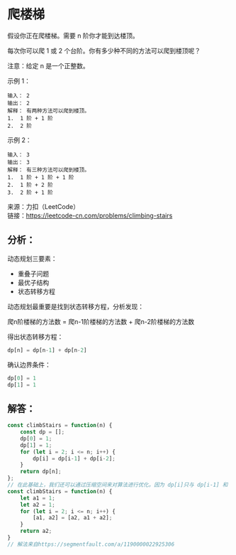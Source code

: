 # 爬楼梯
假设你正在爬楼梯。需要 n 阶你才能到达楼顶。

每次你可以爬 1 或 2 个台阶。你有多少种不同的方法可以爬到楼顶呢？

注意：给定 n 是一个正整数。

示例 1：  

```
输入： 2
输出： 2
解释： 有两种方法可以爬到楼顶。
1.  1 阶 + 1 阶
2.  2 阶
```

示例 2：

```
输入： 3
输出： 3
解释： 有三种方法可以爬到楼顶。
1.  1 阶 + 1 阶 + 1 阶
2.  1 阶 + 2 阶
3.  2 阶 + 1 阶
```
来源：力扣（LeetCode）  
链接：https://leetcode-cn.com/problems/climbing-stairs

## 分析：
动态规划三要素：
* 重叠子问题
* 最优子结构
* 状态转移方程
  
动态规划最重要是找到状态转移方程，分析发现：

爬n阶楼梯的方法数 = 爬n-1阶楼梯的方法数 + 爬n-2阶楼梯的方法数

得出状态转移方程：

```js
dp[n] = dp[n-1] + dp[n-2]
```

确认边界条件：

```js
dp[0] = 1  
dp[1] = 1
```

## 解答：
```js
const climbStairs = function(n) {
    const dp = [];
    dp[0] = 1;
    dp[1] = 1;
    for (let i = 2; i <= n; i++) {
        dp[i] = dp[i-1] + dp[i-2];
    }
    return dp[n];
};
// 在此基础上，我们还可以通过压缩空间来对算法进行优化。因为 dp[i]只与 dp[i-1] 和 dp[i-2] 有关，没有必要存储所有出现过的 dp 项，只用两个临时变量去存储这两个状态即可
const climbStairs = function(n) {
    let a1 = 1;
    let a2 = 1;
    for (let i = 2; i <= n; i++) {
        [a1, a2] = [a2, a1 + a2];
    }
    return a2;
}
// 解法来自https://segmentfault.com/a/1190000022925306
```
